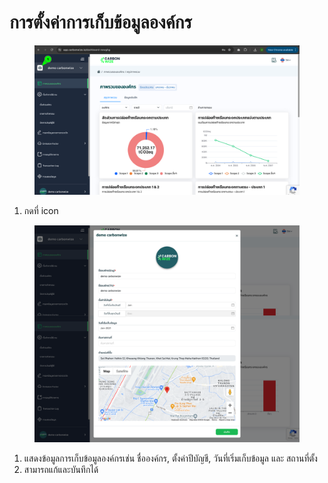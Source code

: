 # การตั้งค่าการเก็บข้อมูลองค์กร

<figure><img src="../../.gitbook/assets/image (2) (1).png" alt=""><figcaption></figcaption></figure>

1. กดที่ icon&#x20;



<figure><img src="../../.gitbook/assets/screencapture-app-carbonwize-io-dashboard-tgo-2024-07-17-17_42_33.png" alt=""><figcaption></figcaption></figure>

1. แสดงข้อมูลการเก็บข้อมูลองค์กรเช่น ชื่อองค์กร, ตั้งค่าปีบัญชี, วันที่เริ่มเก็บข้อมูล และ สถานที่ตั้ง
2. สามารถแก้และบันทึกได้
